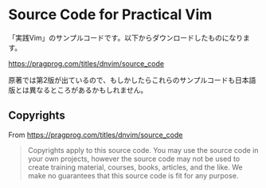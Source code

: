 # Source Code for Practical Vim

「実践Vim」のサンプルコードです。以下からダウンロードしたものになります。

https://pragprog.com/titles/dnvim/source_code

原著では第2版が出ているので、もしかしたらこれらのサンプルコードも日本語版とは異なるところがあるかもしれません。

## Copyrights

From https://pragprog.com/titles/dnvim/source_code

> Copyrights apply to this source code. You may use the source code in your own projects, however the source code may not be used to create training material, courses, books, articles, and the like. We make no guarantees that this source code is fit for any purpose.
